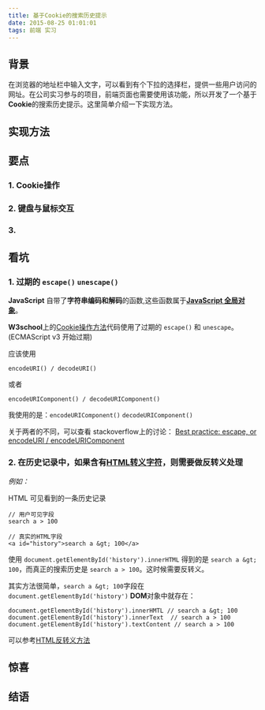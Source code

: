 ```yaml
---
title: 基于Cookie的搜索历史提示
date: 2015-08-25 01:01:01
tags: 前端 实习
---
```



## 背景 ##

在浏览器的地址栏中输入文字，可以看到有个下拉的选择栏，提供一些用户访问的网址。在公司实习参与的项目，前端页面也需要使用该功能，所以开发了一个基于**Cookie**的搜索历史提示。这里简单介绍一下实现方法。

## 实现方法 ##



## 要点 ##

### 1. Cookie操作 ###

### 2. 键盘与鼠标交互 ###

### 3.  ###

## 看坑 ##

### 1. 过期的 `escape()` `unescape()`

**JavaScript** 自带了**字符串编码和解码**的函数,这些函数属于[**JavaScript 全局对象**][JavaScript 全局对象]。

**W3school**上的[Cookie操作方法][w3s_Cookie操作方法]代码使用了过期的 `escape()` 和 `unescape`。(ECMAScript v3 开始过期)

应该使用

	encodeURI() / decodeURI()

或者

	encodeURIComponent() / decodeURIComponent() 

我使用的是：`encodeURIComponent()` `decodeURIComponent() `

关于两者的不同，可以查看 stackoverflow上的讨论： [Best practice: escape, or encodeURI / encodeURIComponent][About escape]


### 2. 在历史记录中，如果含有[HTML转义字符][HTML转义字符]，则需要做反转义处理

*例如：*

HTML 可见看到的一条历史记录

	// 用户可见字段     
	search a > 100
	
	// 真实的HTML字段
    <a id="history">search a &gt; 100</a>

使用  `document.getElementById('history').innerHTML` 得到的是 `search a &gt; 100`，而真正的搜索历史是 `search a > 100`。这时候需要反转义。

其实方法很简单，`search a &gt; 100`字段在 `document.getElementById('history')` **DOM**对象中就存在：

    document.getElementById('history').innerHMTL // search a &gt; 100
	document.getElementById('history').innerText  // search a > 100
	document.getElementById('history').textContent // search a > 100

可以参考[HTML反转义方法][HTML反转义]

## 惊喜 ##

## 结语 ##



[JavaScript 全局对象]:http://www.w3school.com.cn/jsref/jsref_obj_global.asp

[w3s_Cookie操作方法]:http://www.w3school.com.cn/js/js_cookies.asp

[About escape]:http://stackoverflow.com/questions/75980/best-practice-escape-or-encodeuri-encodeuricomponent

[HTML转义字符]:http://tool.oschina.net/commons?type=2

[HTML反转义]:http://www.ccydesign.com/htmlencode/